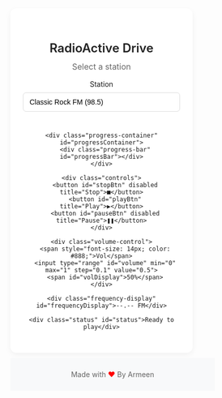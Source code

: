 
<html lang="en">
<head>
  <meta charset="UTF-8">
  <meta name="viewport" content="width=device-width, initial-scale=1.0">
  <title>Radio Active Drive</title>
  <style>
    * {
      margin: 0;
      padding: 0;
      box-sizing: border-box;
    }
    
    body {
      font-family: -apple-system, BlinkMacSystemFont, 'Segoe UI', Roboto, Oxygen, Ubuntu, Cantarell, sans-serif;
      background-color: #f8f9fa;
      display: flex;
      flex-direction: column;
      justify-content: center;
      align-items: center;
      min-height: 100vh;
      padding: 20px;
      color: #333;
    }
    
    .player {
      background: white;
      padding: 30px 25px;
      border-radius: 12px;
      box-shadow: 0 4px 12px rgba(0, 0, 0, 0.05);
      text-align: center;
      width: 100%;
      max-width: 360px;
    }
    
    .station-info {
      margin-bottom: 24px;
    }
    
    h1 {
      font-size: 1.5rem;
      font-weight: 600;
      margin-bottom: 8px;
      color: #222;
    }
    
    .station-name {
      font-size: 1rem;
      color: #666;
      margin: 12px 0;
      height: 24px;
    }
    
    select {
      width: 100%;
      padding: 10px 12px;
      border-radius: 6px;
      border: 1px solid #ddd;
      background-color: white;
      font-size: 14px;
      margin: 8px 0 16px;
      appearance: none;
      background-image: url("data:image/svg+xml;charset=UTF-8,%3csvg xmlns='http://www.w3.org/2000/svg' viewBox='0 0 24 24' fill='none' stroke='%23333' stroke-width='2' stroke-linecap='round' stroke-linejoin='round'%3e%3cpolyline points='6 9 12 15 18 9'%3e%3c/polyline%3e%3c/svg%3e");
      background-repeat: no-repeat;
      background-position: right 12px center;
      background-size: 16px;
    }
    
    .controls {
      display: flex;
      justify-content: center;
      gap: 12px;
      margin: 20px 0;
    }
    
    button {
      background: #f1f3f4;
      color: #333;
      border: none;
      padding: 12px;
      border-radius: 50%;
      cursor: pointer;
      font-size: 16px;
      width: 50px;
      height: 50px;
      display: flex;
      align-items: center;
      justify-content: center;
      transition: all 0.2s ease;
    }
    
    button:hover {
      background: #e8eaed;
    }
    
    button:active {
      transform: scale(0.96);
    }
    
    button:disabled {
      background: #f8f9fa;
      color: #aaa;
      cursor: not-allowed;
      transform: none;
    }
    
    #playBtn {
      background: #333;
      color: white;
    }
    
    #playBtn:hover {
      background: #555;
    }
    
    #playBtn:disabled {
      background: #e0e0e0;
      color: #aaa;
    }
    
    .volume-control {
      display: flex;
      align-items: center;
      gap: 12px;
      margin: 20px 0;
    }
    
    input[type="range"] {
      flex: 1;
      height: 4px;
      border-radius: 2px;
      background: #e0e0e0;
      outline: none;
      -webkit-appearance: none;
    }
    
    input[type="range"]::-webkit-slider-thumb {
      appearance: none;
      width: 16px;
      height: 16px;
      border-radius: 50%;
      background: #333;
      cursor: pointer;
    }
    
    input[type="range"]::-moz-range-thumb {
      width: 16px;
      height: 16px;
      border-radius: 50%;
      background: #333;
      cursor: pointer;
      border: none;
    }
    
    #volDisplay {
      min-width: 36px;
      font-size: 14px;
      color: #666;
    }
    
    .status {
      margin-top: 16px;
      padding: 8px 12px;
      border-radius: 6px;
      font-size: 14px;
      background-color: #f8f9fa;
      color: #666;
    }
    
    .progress-container {
      width: 100%;
      height: 3px;
      background-color: #e9ecef;
      border-radius: 2px;
      margin: 16px 0 8px;
      overflow: hidden;
    }
    
    .progress-bar {
      height: 100%;
      background-color: #333;
      width: 0%;
      transition: width 0.3s ease;
    }
    
    .frequency-display {
      font-size: 14px;
      color: #888;
      margin-top: 8px;
    }
    
    footer {
      text-align: center;
      padding: 10px;
      background-color: #f8f9fa;
      color: #666;
      font-size: 14px;
      margin-top: 10px;
    }
    
    .heart {
      color: #ff0000; /* Red color for the heart */
    }
  </style>
</head>
<body>
  <div class="player">
    <div class="station-info">
      <h1>RadioActive Drive</h1>
      <div class="station-name" id="stationName">Select a station</div>
      <label for="stationSelect">Station</label>
      <select id="stationSelect">
        <option value="https://eu8.fastcast4u.com/proxy/clyedupq?mp=%2F1" data-name="Classic Rock FM" data-frequency="98.5">Classic Rock FM (98.5)</option>
        <option value="https://stream-uk1.radioparadise.com/aac-320" data-name="Radio Paradise" data-frequency="101.3">Radio Paradise (101.3)</option>
        <option value="https://us1.internet-radio.com/proxy/abcd?mp=/stream" data-name="Chillout Lounge" data-frequency="89.7">Chillout Lounge (89.7)</option>
        <option value="https://icecast.rtl.fr/rtl-1-44-128" data-name="RTL Radio" data-frequency="102.5">RTL Radio (102.5)</option>
      </select>
    </div>

    <div class="progress-container" id="progressContainer">
      <div class="progress-bar" id="progressBar"></div>
    </div>

    <div class="controls">
      <button id="stopBtn" disabled title="Stop">■</button>
      <button id="playBtn" title="Play">▶</button>
      <button id="pauseBtn" disabled title="Pause">❚❚</button>
    </div>

    <div class="volume-control">
      <span style="font-size: 14px; color: #888;">Vol</span>
      <input type="range" id="volume" min="0" max="1" step="0.1" value="0.5">
      <span id="volDisplay">50%</span>
    </div>

    <div class="frequency-display" id="frequencyDisplay">--.-- FM</div>

    <div class="status" id="status">Ready to play</div>
  </div>

  <footer>
    <p>Made with <span class="heart">❤</span> By Armeen</p>
  </footer>

  <script>
    const audio = new Audio();
    const playBtn = document.getElementById('playBtn');
    const pauseBtn = document.getElementById('pauseBtn');
    const stopBtn = document.getElementById('stopBtn');
    const volumeSlider = document.getElementById('volume');
    const status = document.getElementById('status');
    const volDisplay = document.getElementById('volDisplay');
    const stationSelect = document.getElementById('stationSelect');
    const stationName = document.getElementById('stationName');
    const progressContainer = document.getElementById('progressContainer');
    const progressBar = document.getElementById('progressBar');
    const frequencyDisplay = document.getElementById('frequencyDisplay');

    // Set initial volume
    audio.volume = 0.5;

    // Update station name and frequency when selection changes
    function updateStationInfo() {
      const selectedOption = stationSelect.options[stationSelect.selectedIndex];
      stationName.textContent = selectedOption.getAttribute('data-name');
      frequencyDisplay.textContent = selectedOption.getAttribute('data-frequency') + ' FM';
    }

    // Set initial station info
    updateStationInfo();

    // Volume control
    volumeSlider.addEventListener('input', (e) => {
      audio.volume = e.target.value;
      volDisplay.textContent = Math.round(audio.volume * 100) + '%';
    });

    // Play button
    playBtn.addEventListener('click', () => {
      // If no source is set, use the selected station
      if (!audio.src) {
        audio.src = stationSelect.value;
      }
      
      audio.play().then(() => {
        playBtn.disabled = true;
        pauseBtn.disabled = false;
        stopBtn.disabled = false;
        status.textContent = 'Playing';
      }).catch((error) => {
        status.textContent = 'Error: Could not play. Check stream URL.';
        console.error('Playback error:', error);
      });
    });

    // Pause button
    pauseBtn.addEventListener('click', () => {
      audio.pause();
      playBtn.disabled = false;
      pauseBtn.disabled = true;
      status.textContent = 'Paused';
    });

    // Stop button
    stopBtn.addEventListener('click', () => {
      audio.pause();
      audio.currentTime = 0;
      playBtn.disabled = false;
      pauseBtn.disabled = true;
      stopBtn.disabled = true;
      status.textContent = 'Stopped';
      progressBar.style.width = '0%';
    });

    // Station change
    stationSelect.addEventListener('change', (e) => {
      audio.src = e.target.value;
      updateStationInfo();
      
      // If already playing, automatically switch to new station
      if (!pauseBtn.disabled) {
        audio.play().then(() => {
          status.textContent = 'Playing new station...';
        }).catch((error) => {
          status.textContent = 'Error: Could not play station.';
          console.error('Station error:', error);
        });
      } else {
        status.textContent = 'Station changed';
      }
    });

    // Update status and progress
    audio.addEventListener('loadstart', () => {
      status.textContent = 'Loading...';
      progressBar.style.width = '0%';
    });
    
    audio.addEventListener('progress', () => {
      if (audio.buffered.length > 0) {
        const bufferedPercent = (audio.buffered.end(0) / audio.duration) * 100;
        progressBar.style.width = bufferedPercent + '%';
      }
    });
    
    audio.addEventListener('canplay', () => {
      status.textContent = 'Ready to play';
    });
    
    audio.addEventListener('waiting', () => {
      status.textContent = 'Buffering...';
    });
    
    audio.addEventListener('playing', () => {
      status.textContent = 'Playing';
    });
    
    audio.addEventListener('error', (e) => {
      status.textContent = 'Stream error. Try another station.';
      console.error('Audio error:', e);
    });
    
    audio.addEventListener('ended', () => {
      status.textContent = 'Playback ended';
      playBtn.disabled = false;
      pauseBtn.disabled = true;
      stopBtn.disabled = true;
    });
  </script>
</body>
</html>
